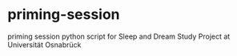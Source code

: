 # priming-session
priming session python script for Sleep and Dream Study Project at Universität Osnabrück
